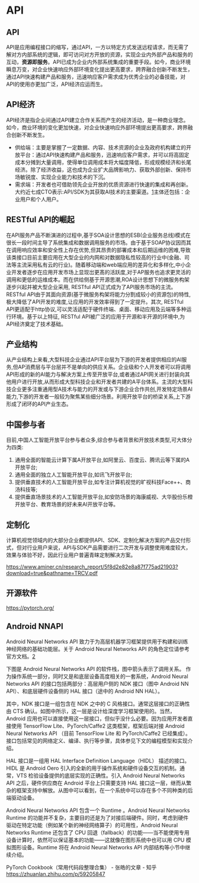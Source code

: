 # API

## API

API是应用编程接口的缩写，通过API，一方以特定方式发送远程请求，而无需了解对方内部系统的逻辑，即可访问对方开放的资源，实现企业内外部产品和服务的互动，**资源即服务**。API已成为企业内外部系统集成的重要手段。如今，商业环境瞬息万变，对企业快速响应外部环境变化提出更高要求，跨界融合创新不断发生，通过API快速构建产品和服务，迅速响应客户需求成为优秀企业的必备技能，对API的使用亦更加广泛，API经济应运而生。

## API经济

API经济是指企业间通过API建立合作关系而产生的经济活动，是一种商业理念。如今，商业环境的变化更加快速，对企业快速响应外部环境提出更高要求，跨界融合创新不断发生。

- 供给端：主要是掌握了一定数据、内容、技术资源的企业及政府机构建立的开放平台：通过API快速构建产品和服务，迅速响应客户需求，并可以将高固定成本分摊到大量调用，使得单位调用成本将大幅度降低，形成规模经济和长尾经济。除了经济收益，这也成为企业扩大品牌影响力、获取外部创新、保持市场敏锐度、实现企业能力和技术的下沉。
- 需求端：开发者也可借助领先企业开放的优质资源进行快速的集成和再创新。大约近七成CTO表示:API/SDK为其获取AI技术的主要渠道。[1]主体还包括：企业用户和个人用户。

## RESTful API的崛起

在API服务产品不断演进的过程中,基于SOA设计思想的ESB(企业服务总线)模式在很长一段时间主导了系统集成和数据调用服务的市场。由于基于SOAP协议因而其在调用响应效率和安全性上存在优势,但其昂贵的部署成本和后期运维的困难,导致该类接口目前主要应用在大型企业的内网和对数据隐私性较高的行业中(金融、司法等主流采用私有云的行业)。随着移动端和web端应用的差异化和多样化,中小企业开发者逐步在应用开发市场上显现岀更髙的活跃度,对于AP服务也追求更灵活的调用和更低的运维成本。而在供给侧基于开源思潮,ROA设计思想下的微服务构架逐步兴起并被大型企业采用, RESTful API正式成为了API服务市场的主流。 RESTful APl由于其面向资源(基于微服务构架将能力分割成较小的资源包)的特性,极大降低了API开发的难度,让应用的开发效率得到了一定提升。其次, RESTful API更适配于http协议,可以灵活适配于硬件终端、桌面、移动应用及云端等多种运行环境。基于以上特征, RESTful API被广泛的应用于开源和半开源的环境中,为API经济奠定了技术基础。

## 产业结构

从产业结构上来看,大型科技企业通过API平台层为下游的开发者提供相应的AI服务,但AP消费层与平台层并不是单向的供应关系。企业级和个人开发者可以将调用API形成的新的AI能力与解决方案上传至开放平台,或者通过API网关进行封装向其他用户进行开放,从而形成大型科技企业和开发者共建的A平台体系。主流的大型科技企业更多注重通用型A技术与能力的开发或与下游企业合作共创,开发特定场景AI能力,下游的开发者一般较为聚焦某些细分场景。利用开放平台的桥梁关系,上下游形成了闭环的API产业生态。

## 中国参与者

目前,中国人工智能开放平台参与者众多,综合参与者背景和开放技术类型,可大体分为四类:

1. 通用全面的智能云计算下属A开放平台,如阿里云、百度云、腾讯云等下属的A开放平台;
1. 通用全面的独立人工智能开放平台,如讯飞开放平台;
1. 提供垂直技术的人工智能开放平台,如专注计算机视觉的旷视科技Face++、商汤科技等;
1. 提供垂直场景技术的人工智能开放平台,如安防场景的海康威视、大华股份乐橙开放平台、教育场景的好未来AI开放平台等。

## 定制化

计算机视觉领域内的大部分企业都提供API、SDK、定制化解决方案的产品交付形式，但对行业用户来说，API与SDK产品需要进行二次开发与调整使用难度较大，效果与体验不好，因此行业用户普遍青睐定制解决方案。

https://www.aminer.cn/research_report/5f8d2e82e8a87f775ad21903?download=true&pathname=TRCV.pdf
## 开源软件

https://pytorch.org/

## Android NNAPI

Android Neural Networks API 致力于为高层机器学习框架提供用于构建和训练神经网络的基础功能层。关于 Android Neural Networks API 的角色定位请参考官方文档。[2]

下图是 Android Neural Networks API 的软件栈，图中箭头表示了调用关系。 作为操作系统一部分，同时又是和底层设备高度相关的一套系统，Android Neural Networks API 的接口包括两部分：高层用户侧的 NDK 接口（图中 Android NN API）、和底层硬件设备侧的 HAL 接口（途中的 Android NN HAL）。

其中，NDK 接口是一组包含在 NDK 之中的 C 风格接口。通常这层接口的正确性由 CTS 确认。如图中所示，这一层是设计给深度学习框架使用的。当然，Android 应用也可以直接使用这一层接口，但似乎没什么必要。因为应用开发者直接使用 TensorFlow Lite、PyTorch/Caffe2 这类框架，框架后端对接 Android Neural Networks API （目前 TensorFlow Lite 和 PyTorch/Caffe2 已经集成）。接口包括常见的网络定义、编译、执行等步骤，具体参见下文的编程模型和实现介绍。

HAL 接口是一组用 HAL Interface Definition Language（HIDL） 描述的接口。HIDL 是 Android Oero 引入的全新的用于操作系统和硬件设备交互的机制。通常，VTS 检验设备提供的底层实现的正确性。引入 Android Neural Networks API 之后，硬件供应商在 Android 平台上只需要支持 HAL 接口这一层，继而从繁杂的框架支持中解放。从图中可以看到，在一个系统中可以存在多个不同种类的后端驱动设备。

Android Neural Networks API 包含一个 Runtime 。Android Neural Networks Runtime 的功能并不复杂，主要目的还是为了对接后端硬件。同时，考虑到硬件驱动在特定功能（例如某个新的神经网络算子）的可用性，Android Neural Networks Runtime 还包含了 CPU 回退（fallback）的功能——当不能使用专用设备计算时，依然可以保证基本的功能——这就像在图形系统中也可以用 CPU 模拟图形设备。Runtime 将在 Android Neural Networks API 内部结构等小节中继续介绍。


PyTorch Cookbook（常用代码段整理合集） - 张皓的文章 - 知乎
https://zhuanlan.zhihu.com/p/59205847

[1]: https://www.sgpjbg.com/baogao/21424.html
[2]: https://jackwish.net/2018/on-android-nnapi.html
